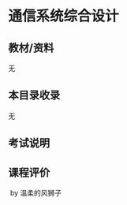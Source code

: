 # 通信系统综合设计

## 教材/资料

无



## 本目录收录

无



## 考试说明



## 课程评价





​																																													by 温柔的风狮子

